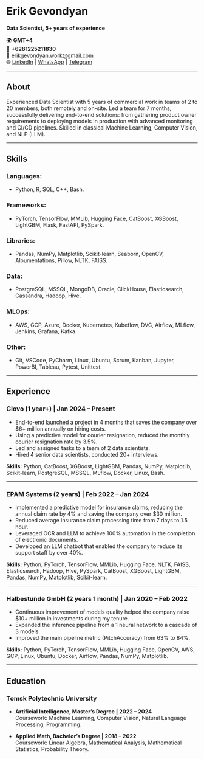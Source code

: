 # Erik Gevondyan

**Data Scientist, 5+ years of experience**

🌍 **GMT+4**  
📱 **+6281225211830**  
📧 [erikgevondyan.work@gmail.com](mailto:erikgevondyan.work@gmail.com)  
🌐 [LinkedIn](https://linkedin.com/in/erikgevondyan) | [WhatsApp](https://wa.me/6281225211830) | [Telegram](https://t.me/erikgevondyan_work)

---

## About

Experienced Data Scientist with 5 years of commercial work in teams of 2 to 20 members, both remotely and on-site. Led a team for 7 months, successfully delivering end-to-end solutions: from gathering product owner requirements to deploying models in production with advanced monitoring and CI/CD pipelines. Skilled in classical Machine Learning, Computer Vision, and NLP (LLM).

---

## Skills

### **Languages:**
- Python, R, SQL, C++, Bash.

### **Frameworks:**
- PyTorch, TensorFlow, MMLib, Hugging Face, CatBoost, XGBoost, LightGBM, Flask, FastAPI, PySpark.

### **Libraries:**
- Pandas, NumPy, Matplotlib, Scikit-learn, Seaborn, OpenCV, Albumentations, Pillow, NLTK, FAISS.

### **Data:**
- PostgreSQL, MSSQL, MongoDB, Oracle, ClickHouse, Elasticsearch, Cassandra, Hadoop, Hive.

### **MLOps:**
- AWS, GCP, Azure, Docker, Kubernetes, Kubeflow, DVC, Airflow, MLflow, Jenkins, Grafana, Kafka.

### **Other:**
- Git, VSCode, PyCharm, Linux, Ubuntu, Scrum, Kanban, Jupyter, PowerBI, Tableau, Pytest, Unittest.

---

## Experience

### **Glovo (1 year+) | Jan 2024 – Present**
- End-to-end launched a project in 4 months that saves the company over $6+ million annually on hiring costs.
- Using a predictive model for courier resignation, reduced the monthly courier resignation rate by 3.5%.
- Led and assigned tasks to a team of 2 data scientists.
- Hired 4 senior data scientists, conducted 20+ interviews.

**Skills:** Python, CatBoost, XGBoost, LightGBM, Pandas, NumPy, Matplotlib, Scikit-learn, PostgreSQL, MSSQL, MLflow, Docker, Linux, Bash.

---

### **EPAM Systems (2 years) | Feb 2022 – Jan 2024**
- Implemented a predictive model for insurance claims, reducing the annual claim rate by 4% and saving the company over $30 million.
- Reduced average insurance claim processing time from 7 days to 1.5 hour.
- Leveraged OCR and LLM to achieve 100% automation in the completion of electronic documents.
- Developed an LLM chatbot that enabled the company to reduce its support staff by over 40%.

**Skills:** Python, PyTorch, TensorFlow, MMLib, Hugging Face, NLTK, FAISS, Elasticsearch, Hadoop, Hive, PySpark, CatBoost, XGBoost, LightGBM, Pandas, NumPy, Matplotlib, Scikit-learn.

---

### **Halbestunde GmbH (2 years 1 month) | Jan 2020 – Feb 2022**
- Continuous improvement of models quality helped the company raise $10+ million in investments during my tenure.
- Expanded the inference pipeline from a 1 neural network to a cascade of 3 models.
- Improved the main pipeline metric (PitchAccuracy) from 63% to 84%.

**Skills:** Python, PyTorch, TensorFlow, MMLib, Hugging Face, OpenCV, AWS, GCP, Linux, Ubuntu, Docker, Airflow, Pandas, NumPy, Matplotlib.

---

## Education

### **Tomsk Polytechnic University**
- **Artificial Intelligence, Master’s Degree | 2022 – 2024**  
  Coursework: Machine Learning, Computer Vision, Natural Language Processing, Programming.

- **Applied Math, Bachelor’s Degree | 2018 – 2022**  
  Coursework: Linear Algebra, Mathematical Analysis, Mathematical Statistics, Probability Theory.
